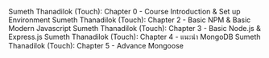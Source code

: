 Sumeth Thanadilok (Touch): Chapter 0 - Course Introduction & Set up Environment
Sumeth Thanadilok (Touch): Chapter 2 - Basic NPM & Basic Modern Javascript
Sumeth Thanadilok (Touch): Chapter 3 - Basic Node.js & Express.js
Sumeth Thanadilok (Touch): Chapter 4 - แนะนำ MongoDB
Sumeth Thanadilok (Touch): Chapter 5 - Advance Mongoose